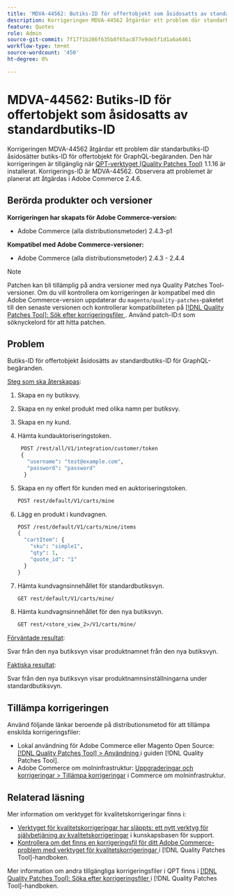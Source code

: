 ```yaml
---
title: 'MDVA-44562: Butiks-ID för offertobjekt som åsidosatts av standardbutiks-ID'
description: Korrigeringen MDVA-44562 åtgärdar ett problem där standarbutiks-ID åsidosätter butiks-ID för offertobjekt för GraphQL-begäranden. Den här korrigeringen är tillgänglig när [QPT-verktyget (Quality Patches Tool)](https://experienceleague.adobe.com/en/docs/commerce-knowledge-base/kb/announcements/commerce-announcements/magento-quality-patches-released-new-tool-to-self-serve-quality-patches) 1.1.16 är installerat. Korrigerings-ID är MDVA-44562. Observera att problemet är planerat att åtgärdas i Adobe Commerce 2.4.6.
feature: Quotes
role: Admin
source-git-commit: 7f17f1b286f635b8f65ac877e9de5f1d1a6a6461
workflow-type: tm+mt
source-wordcount: '450'
ht-degree: 0%

---
```


# MDVA-44562: Butiks-ID för offertobjekt som åsidosatts av standardbutiks-ID

Korrigeringen MDVA-44562 åtgärdar ett problem där standarbutiks-ID åsidosätter butiks-ID för offertobjekt för GraphQL-begäranden. Den här korrigeringen är tillgänglig när [QPT-verktyget (Quality Patches Tool)](https://experienceleague.adobe.com/en/docs/commerce-knowledge-base/kb/announcements/commerce-announcements/magento-quality-patches-released-new-tool-to-self-serve-quality-patches) 1.1.16 är installerat. Korrigerings-ID är MDVA-44562. Observera att problemet är planerat att åtgärdas i Adobe Commerce 2.4.6.

## Berörda produkter och versioner

**Korrigeringen har skapats för Adobe Commerce-version:**

* Adobe Commerce (alla distributionsmetoder) 2.4.3-p1

**Kompatibel med Adobe Commerce-versioner:**

* Adobe Commerce (alla distributionsmetoder) 2.4.3 - 2.4.4

>[!NOTE]
>
>Patchen kan bli tillämplig på andra versioner med nya Quality Patches Tool-versioner. Om du vill kontrollera om korrigeringen är kompatibel med din Adobe Commerce-version uppdaterar du `magento/quality-patches`-paketet till den senaste versionen och kontrollerar kompatibiliteten på [[!DNL Quality Patches Tool]: Sök efter korrigeringsfiler ](https://experienceleague.adobe.com/en/docs/commerce-knowledge-base/kb/announcements/commerce-announcements/magento-quality-patches-released-new-tool-to-self-serve-quality-patches). Använd patch-ID:t som söknyckelord för att hitta patchen.

## Problem

Butiks-ID för offertobjekt åsidosätts av standardbutiks-ID för GraphQL-begäranden.

<u>Steg som ska återskapas</u>:

1. Skapa en ny butiksvy.
1. Skapa en ny enkel produkt med olika namn per butiksvy.
1. Skapa en ny kund.
1. Hämta kundauktoriseringstoken.

   ```GraphQL
    POST /rest/all/V1/integration/customer/token
    {
      "username": "test@example.com",
      "password": "password"
     }
   ```

1. Skapa en ny offert för kunden med en auktoriseringstoken.

   ```GraphQL
   POST rest/default/V1/carts/mine
   ```

1. Lägg en produkt i kundvagnen.

   ```GraphQL
   POST /rest/default/V1/carts/mine/items
   {
     "cartItem": {
       "sku": "simple1",
       "qty": 1,
       "quote_id": "1"
     }
   }
   ```

1. Hämta kundvagnsinnehållet för standardbutiksvyn.

   ```GraphQL
   GET rest/default/V1/carts/mine/
   ```

1. Hämta kundvagnsinnehållet för den nya butiksvyn.

   ```GraphQL
   GET rest/<store_view_2>/V1/carts/mine/
   ```

<u>Förväntade resultat</u>:

Svar från den nya butiksvyn visar produktnamnet från den nya butiksvyn.

<u>Faktiska resultat</u>:

Svar från den nya butiksvyn visar produktnamnsinställningarna under standardbutiksvyn.

## Tillämpa korrigeringen

Använd följande länkar beroende på distributionsmetod för att tillämpa enskilda korrigeringsfiler:

* Lokal användning för Adobe Commerce eller Magento Open Source: [[!DNL Quality Patches Tool] > Användning ](/help/tools/quality-patches-tool/usage.md) i guiden [!DNL Quality Patches Tool].
* Adobe Commerce om molninfrastruktur: [Uppgraderingar och korrigeringar > Tillämpa korrigeringar](https://experienceleague.adobe.com/docs/commerce-cloud-service/user-guide/develop/upgrade/apply-patches.html) i Commerce om molninfrastruktur.

## Relaterad läsning

Mer information om verktyget för kvalitetskorrigeringar finns i:

* [Verktyget för kvalitetskorrigeringar har släppts: ett nytt verktyg för självbetjäning av kvalitetskorrigeringar](https://experienceleague.adobe.com/en/docs/commerce-knowledge-base/kb/announcements/commerce-announcements/magento-quality-patches-released-new-tool-to-self-serve-quality-patches) i kunskapsbasen för support.
* [Kontrollera om det finns en korrigeringsfil för ditt Adobe Commerce-problem med verktyget för kvalitetskorrigeringar ](/help/tools/quality-patches-tool/patches-available-in-qpt/check-patch-for-magento-issue-with-magento-quality-patches.md) i [!DNL Quality Patches Tool]-handboken.

Mer information om andra tillgängliga korrigeringsfiler i QPT finns i [[!DNL Quality Patches Tool]: Söka efter korrigeringsfiler ](https://experienceleague.adobe.com/tools/commerce-quality-patches/index.html) i [!DNL Quality Patches Tool]-handboken.
